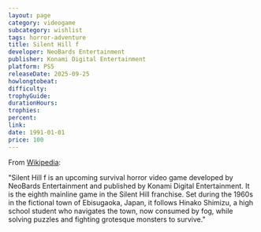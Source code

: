 ```yaml
---
layout: page
category: videogame
subcategory: wishlist
tags: horror-adventure
title: Silent Hill f
developer: NeoBards Entertainment
publisher: Konami Digital Entertainment
platform: PS5
releaseDate: 2025-09-25
howlongtobeat:
difficulty:
trophyGuide:
durationHours:
trophies:
percent:
link:
date: 1991-01-01
price: 100
---
```


From [Wikipedia](https://en.wikipedia.org/wiki/Silent_Hill_f):

"Silent Hill f is an upcoming survival horror video game developed by NeoBards Entertainment and published by Konami Digital Entertainment. It is the eighth mainline game in the Silent Hill franchise. Set during the 1960s in the fictional town of Ebisugaoka, Japan, it follows Hinako Shimizu, a high school student who navigates the town, now consumed by fog, while solving puzzles and fighting grotesque monsters to survive."
